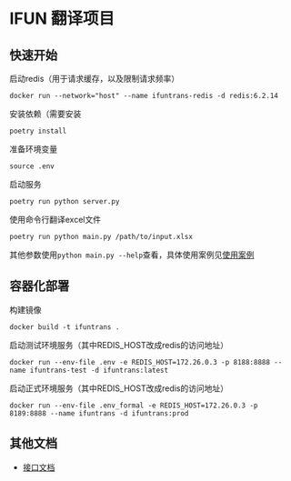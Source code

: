 # IFUN 翻译项目

## 快速开始
启动redis（用于请求缓存，以及限制请求频率）
```
docker run --network="host" --name ifuntrans-redis -d redis:6.2.14
```
安装依赖（需要安装
```
poetry install
```
准备环境变量
```
source .env
```
启动服务
```
poetry run python server.py
```
使用命令行翻译excel文件
```
poetry run python main.py /path/to/input.xlsx
```
其他参数使用`python main.py --help`查看，具体使用案例见[使用案例](./docs/使用案例.md)

## 容器化部署
构建镜像
```
docker build -t ifuntrans .
```
启动测试环境服务（其中REDIS\_HOST改成redis的访问地址）
```
docker run --env-file .env -e REDIS_HOST=172.26.0.3 -p 8188:8888 --name ifuntrans-test -d ifuntrans:latest
```
启动正式环境服务（其中REDIS\_HOST改成redis的访问地址）
```
docker run --env-file .env_formal -e REDIS_HOST=172.26.0.3 -p 8189:8888 --name ifuntrans -d ifuntrans:prod
```

## 其他文档
- [接口文档](docs/机翻引擎对接文档.md)
